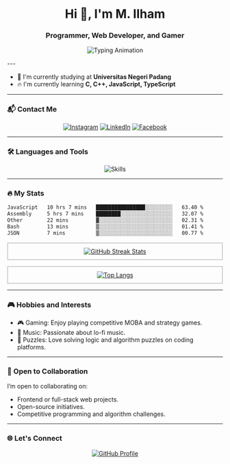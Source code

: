 <h1 align="center">Hi 👋, I'm M. Ilham</h1>
<h3 align="center">Programmer, Web Developer, and Gamer</h3>

<p align="center">
  <img src="https://readme-typing-svg.herokuapp.com?font=Fira+Code&size=24&pause=2000&color=F75C7E&center=true&vCenter=true&width=500&lines=Programmer+%7C+Web+Developer+%7C+Gamer;Lifelong+Learner" alt="Typing Animation" />
</p>
---

- 🌱 I'm currently studying at **Universitas Negeri Padang**  
- 🔥 I'm currently learning **C, C++, JavaScript, TypeScript**

---

### 📬 Contact Me

<p align="center">
  <a href="https://www.instagram.com/hammPa._" target="_blank"><img alt="Instagram" src="https://img.shields.io/badge/Instagram-E4405F?style=for-the-badge&logo=Instagram&logoColor=white" /></a>
  <a href="https://www.linkedin.com/in/m-ilham-55129b283/" target="_blank"><img alt="LinkedIn" src="https://img.shields.io/badge/LinkedIn-0A66C2?style=for-the-badge&logo=LinkedIn&logoColor=white" /></a>
  <a href="https://www.facebook.com/ilham1703" target="_blank"><img alt="Facebook" src="https://img.shields.io/badge/Facebook-1877F2?style=for-the-badge&logo=Facebook&logoColor=white" /></a>
</p>

---

### 🛠️ Languages and Tools
<p align="center">
  <img src="https://skillicons.dev/icons?i=c,cpp,js,ts,react,tailwind,laravel,express,mongodb,mysql,mint" alt="Skills" />
</p>

---

### 🔥 My Stats
<!--START_SECTION:waka-->

```txt
JavaScript   10 hrs 7 mins   ████████████████░░░░░░░░░   63.40 %
Assembly     5 hrs 7 mins    ████████░░░░░░░░░░░░░░░░░   32.07 %
Other        22 mins         ▓░░░░░░░░░░░░░░░░░░░░░░░░   02.31 %
Bash         13 mins         ▒░░░░░░░░░░░░░░░░░░░░░░░░   01.41 %
JSON         7 mins          ▒░░░░░░░░░░░░░░░░░░░░░░░░   00.77 %
```

<!--END_SECTION:waka-->
<p align="center" style="border: 2px solid #ccc; padding: 10px;">
  <a href="https://git.io/streak-stats">
    <img src="http://github-readme-streak-stats.herokuapp.com?user=hammPa&theme=default&hide_border=true" alt="GitHub Streak Stats" />
  </a>
</p>

<p align="center" style="border: 2px solid #ccc; padding: 10px;">
  <a href="https://github.com/hammPa/github-readme-stats">
    <img src="https://github-readme-stats.vercel.app/api/top-langs/?username=hammPa&layout=compact&theme=default&hide_border=true" alt="Top Langs" />
  </a>
</p>


---

### 🎮 Hobbies and Interests
- 🎮 Gaming: Enjoy playing competitive MOBA and strategy games.
- 🎵 Music: Passionate about lo-fi music.
- 🧩 Puzzles: Love solving logic and algorithm puzzles on coding platforms.

---

### 🔧 Open to Collaboration
I’m open to collaborating on:
- Frontend or full-stack web projects.
- Open-source initiatives.
- Competitive programming and algorithm challenges.


---

### 🌐 Let's Connect
<p align="center">
  <a href="https://github.com/hammPa" target="_blank">
    <img alt="GitHub Profile" src="https://img.shields.io/badge/GitHub-100000?style=for-the-badge&logo=github&logoColor=white" />
  </a>
</p>
